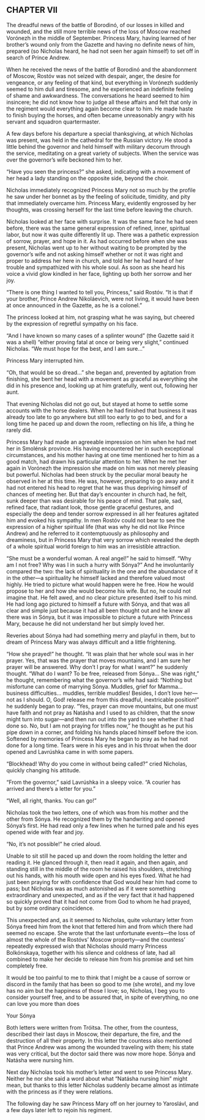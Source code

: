 ## CHAPTER VII

The dreadful news of the battle of Borodinó, of our losses in killed and
wounded, and the still more terrible news of the loss of Moscow reached
Vorónezh in the middle of September. Princess Mary, having learned of
her brother’s wound only from the Gazette and having no definite news of
him, prepared (so Nicholas heard, he had not seen her again himself) to
set off in search of Prince Andrew.

When he received the news of the battle of Borodinó and the abandonment
of Moscow, Rostóv was not seized with despair, anger, the desire for
vengeance, or any feeling of that kind, but everything in Vorónezh
suddenly seemed to him dull and tiresome, and he experienced an
indefinite feeling of shame and awkwardness. The conversations he heard
seemed to him insincere; he did not know how to judge all these affairs
and felt that only in the regiment would everything again become clear
to him. He made haste to finish buying the horses, and often became
unreasonably angry with his servant and squadron quartermaster.

A few days before his departure a special thanksgiving, at which
Nicholas was present, was held in the cathedral for the Russian victory.
He stood a little behind the governor and held himself with military
decorum through the service, meditating on a great variety of subjects.
When the service was over the governor’s wife beckoned him to her.

“Have you seen the princess?” she asked, indicating with a movement of
her head a lady standing on the opposite side, beyond the choir.

Nicholas immediately recognized Princess Mary not so much by the profile
he saw under her bonnet as by the feeling of solicitude, timidity, and
pity that immediately overcame him. Princess Mary, evidently engrossed
by her thoughts, was crossing herself for the last time before leaving
the church.

Nicholas looked at her face with surprise. It was the same face he had
seen before, there was the same general expression of refined, inner,
spiritual labor, but now it was quite differently lit up. There was a
pathetic expression of sorrow, prayer, and hope in it. As had occurred
before when she was present, Nicholas went up to her without waiting to
be prompted by the governor’s wife and not asking himself whether or not
it was right and proper to address her here in church, and told her he
had heard of her trouble and sympathized with his whole soul. As soon as
she heard his voice a vivid glow kindled in her face, lighting up both
her sorrow and her joy.

“There is one thing I wanted to tell you, Princess,” said Rostóv. “It
is that if your brother, Prince Andrew Nikoláevich, were not living, it
would have been at once announced in the Gazette, as he is a colonel.”

The princess looked at him, not grasping what he was saying, but cheered
by the expression of regretful sympathy on his face.

“And I have known so many cases of a splinter wound” (the Gazette said
it was a shell) “either proving fatal at once or being very slight,”
continued Nicholas. “We must hope for the best, and I am sure...”

Princess Mary interrupted him.

“Oh, that would be so dread...” she began and, prevented by agitation
from finishing, she bent her head with a movement as graceful as
everything she did in his presence and, looking up at him gratefully,
went out, following her aunt.

That evening Nicholas did not go out, but stayed at home to settle some
accounts with the horse dealers. When he had finished that business it
was already too late to go anywhere but still too early to go to bed,
and for a long time he paced up and down the room, reflecting on his
life, a thing he rarely did.

Princess Mary had made an agreeable impression on him when he had met
her in Smolénsk province. His having encountered her in such exceptional
circumstances, and his mother having at one time mentioned her to him as
a good match, had drawn his particular attention to her. When he met her
again in Vorónezh the impression she made on him was not merely pleasing
but powerful. Nicholas had been struck by the peculiar moral beauty he
observed in her at this time. He was, however, preparing to go away and
it had not entered his head to regret that he was thus depriving himself
of chances of meeting her. But that day’s encounter in church had, he
felt, sunk deeper than was desirable for his peace of mind. That pale,
sad, refined face, that radiant look, those gentle graceful gestures,
and especially the deep and tender sorrow expressed in all her features
agitated him and evoked his sympathy. In men Rostóv could not bear to
see the expression of a higher spiritual life (that was why he did not
like Prince Andrew) and he referred to it contemptuously as philosophy
and dreaminess, but in Princess Mary that very sorrow which revealed
the depth of a whole spiritual world foreign to him was an irresistible
attraction.

“She must be a wonderful woman. A real angel!” he said to himself.
“Why am I not free? Why was I in such a hurry with Sónya?” And he
involuntarily compared the two: the lack of spirituality in the one and
the abundance of it in the other—a spirituality he himself lacked and
therefore valued most highly. He tried to picture what would happen were
he free. How he would propose to her and how she would become his wife.
But no, he could not imagine that. He felt awed, and no clear picture
presented itself to his mind. He had long ago pictured to himself a
future with Sónya, and that was all clear and simple just because it
had all been thought out and he knew all there was in Sónya, but it was
impossible to picture a future with Princess Mary, because he did not
understand her but simply loved her.

Reveries about Sónya had had something merry and playful in them, but to
dream of Princess Mary was always difficult and a little frightening.

“How she prayed!” he thought. “It was plain that her whole soul was in
her prayer. Yes, that was the prayer that moves mountains, and I am
sure her prayer will be answered. Why don’t I pray for what I want?” he
suddenly thought. “What do I want? To be free, released from Sónya...
She was right,” he thought, remembering what the governor’s wife had
said: “Nothing but misfortune can come of marrying Sónya. Muddles,
grief for Mamma... business difficulties... muddles, terrible muddles!
Besides, I don’t love her—not as I should. O, God! release me from
this dreadful, inextricable position!” he suddenly began to pray. “Yes,
prayer can move mountains, but one must have faith and not pray as
Natásha and I used to as children, that the snow might turn into
sugar—and then run out into the yard to see whether it had done so. No,
but I am not praying for trifles now,” he thought as he put his pipe
down in a corner, and folding his hands placed himself before the icon.
Softened by memories of Princess Mary he began to pray as he had not
done for a long time. Tears were in his eyes and in his throat when the
door opened and Lavrúshka came in with some papers.

“Blockhead! Why do you come in without being called?” cried Nicholas,
quickly changing his attitude.

“From the governor,” said Lavrúshka in a sleepy voice. “A courier has
arrived and there’s a letter for you.”

“Well, all right, thanks. You can go!”

Nicholas took the two letters, one of which was from his mother and
the other from Sónya. He recognized them by the handwriting and opened
Sónya’s first. He had read only a few lines when he turned pale and his
eyes opened wide with fear and joy.

“No, it’s not possible!” he cried aloud.

Unable to sit still he paced up and down the room holding the letter and
reading it. He glanced through it, then read it again, and then again,
and standing still in the middle of the room he raised his shoulders,
stretching out his hands, with his mouth wide open and his eyes fixed.
What he had just been praying for with confidence that God would hear
him had come to pass; but Nicholas was as much astonished as if it were
something extraordinary and unexpected, and as if the very fact that it
had happened so quickly proved that it had not come from God to whom he
had prayed, but by some ordinary coincidence.

This unexpected and, as it seemed to Nicholas, quite voluntary letter
from Sónya freed him from the knot that fettered him and from which
there had seemed no escape. She wrote that the last unfortunate
events—the loss of almost the whole of the Rostóvs’ Moscow property—and
the countess’ repeatedly expressed wish that Nicholas should marry
Princess Bolkónskaya, together with his silence and coldness of late,
had all combined to make her decide to release him from his promise and
set him completely free.

It would be too painful to me to think that I might be a cause of sorrow
or discord in the family that has been so good to me (she wrote), and my
love has no aim but the happiness of those I love; so, Nicholas, I
beg you to consider yourself free, and to be assured that, in spite of
everything, no one can love you more than does

Your Sónya

Both letters were written from Tróitsa. The other, from the countess,
described their last days in Moscow, their departure, the fire, and
the destruction of all their property. In this letter the countess also
mentioned that Prince Andrew was among the wounded traveling with them;
his state was very critical, but the doctor said there was now more
hope. Sónya and Natásha were nursing him.

Next day Nicholas took his mother’s letter and went to see Princess
Mary. Neither he nor she said a word about what “Natásha nursing him”
might mean, but thanks to this letter Nicholas suddenly became almost as
intimate with the princess as if they were relations.

The following day he saw Princess Mary off on her journey to Yaroslávl,
and a few days later left to rejoin his regiment.






